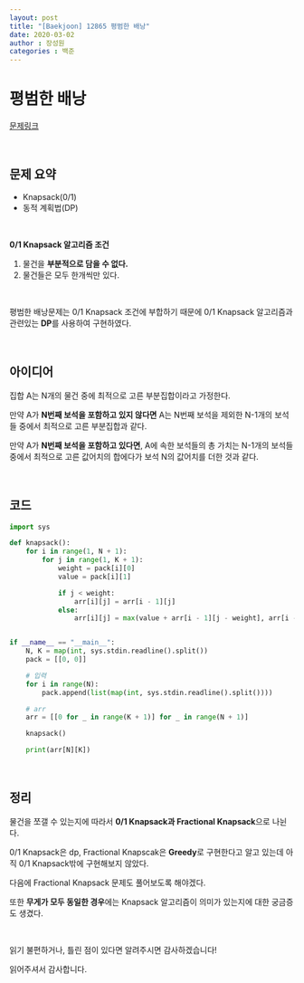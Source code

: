 ```yaml
---
layout: post
title: "[Baekjoon] 12865 평범한 배낭"
date: 2020-03-02
author : 장성원
categories : 백준
---
```


# 평범한 배낭

[문제링크](https://www.acmicpc.net/problem/12865)

<br>

## 문제 요약

- Knapsack(0/1)
- 동적 계획법(DP)

<br>

**0/1 Knapsack 알고리즘 조건**

1. 물건을 **부분적으로 담을 수 없다.**
2. 물건들은 모두 한개씩만 있다.

<br>

평범한 배낭문제는  0/1 Knapsack 조건에 부합하기 때문에 0/1 Knapsack 알고리즘과 관련있는 **DP**를 사용하여 구현하였다.

 <br>

## 아이디어

집합 A는 N개의 물건 중에 최적으로 고른 부분집합이라고 가정한다.

만약 A가 **N번째 보석을 포함하고 있지 않다면** A는 N번째 보석을 제외한 N-1개의 보석들 중에서 최적으로 고른 부분집합과 같다.

만약 A가 **N번째 보석을 포함하고 있다면**, A에 속한 보석들의 총 가치는 N-1개의 보석들 중에서 최적으로 고른 값어치의 합에다가 보석 N의 값어치를 더한 것과 같다.

<br>

## 코드

```python
import sys

def knapsack():
    for i in range(1, N + 1):
        for j in range(1, K + 1):
            weight = pack[i][0]
            value = pack[i][1]

            if j < weight:  
                arr[i][j] = arr[i - 1][j]
            else:
                arr[i][j] = max(value + arr[i - 1][j - weight], arr[i - 1][j])


if __name__ == "__main__":
    N, K = map(int, sys.stdin.readline().split())
    pack = [[0, 0]]

    # 입력
    for i in range(N):
        pack.append(list(map(int, sys.stdin.readline().split())))

    # arr
    arr = [[0 for _ in range(K + 1)] for _ in range(N + 1)]

    knapsack()

    print(arr[N][K])
```

<br>

## 정리

물건을 쪼갤 수 있는지에 따라서 **0/1 Knapsack과 Fractional Knapsack**으로 나뉜다.

0/1 Knapsack은 dp, Fractional Knapscak은 **Greedy**로 구현한다고 알고 있는데 아직 0/1 Knapsack밖에 구현해보지 않았다.

다음에 Fractional Knapsack 문제도 풀어보도록 해야겠다.

또한 **무게가 모두 동일한 경우**에는 Knapsack 알고리즘이 의미가 있는지에 대한 궁금증도 생겼다.

 <br>

읽기 불편하거나, 틀린 점이 있다면 알려주시면 감사하겠습니다!

읽어주셔서 감사합니다.

